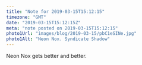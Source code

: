 ```yaml
---
title: "Note for 2019-03-15T15:12:15"
timezone: "GMT"
date: "2019-03-15T15:12:15Z"
meta: "note posted on 2019-03-15T15:12:15"
photo1Url: "images/blog/2019-03-15/pbC1eSINe.jpg"
photo1Alt: "Neon Nox. Syndicate Shadow"
---
```

Neon Nox gets better and better.
